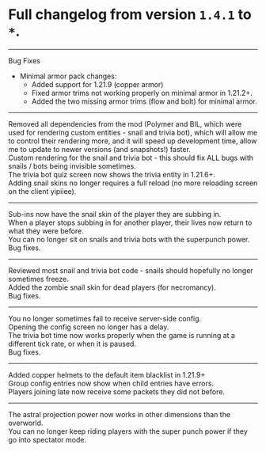 # Full changelog from version `1.4.1` to `*`.

----------

Bug Fixes

- Minimal armor pack changes:
  - Added support for 1.21.9 (copper armor)
  - Fixed armor trims not working properly on minimal armor in 1.21.2+.
  - Added the two missing armor trims (flow and bolt) for minimal armor.

----------

Removed all dependencies from the mod (Polymer and BIL, which were used for rendering custom entities - snail and trivia bot), which will allow me to control their rendering more, and it will speed up development time, allow me to update to newer versions (and snapshots!) faster.<br>
Custom rendering for the snail and trivia bot - this should fix ALL bugs with snails / bots being invisible sometimes.<br>
The trivia bot quiz screen now shows the trivia entity in 1.21.6+.<br>
Adding snail skins no longer requires a full reload (no more reloading screen on the client yipiiee).

----------

Sub-ins now have the snail skin of the player they are subbing in.<br>
When a player stops subbing in for another player, their lives now return to what they were before.<br>
You can no longer sit on snails and trivia bots with the superpunch power.<br>
Bug fixes.

----------

Reviewed most snail and trivia bot code - snails should hopefully no longer sometimes freeze.<br>
Added the zombie snail skin for dead players (for necromancy).<br>
Bug fixes.

----------

You no longer sometimes fail to receive server-side config.<br>
Opening the config screen no longer has a delay.<br>
The trivia bot time now works properly when the game is running at a different tick rate, or when it is paused.<br>
Bug fixes.

----------

Added copper helmets to the default item blacklist in 1.21.9+<br>
Group config entries now show when child entries have errors.<br>
Players joining late now receive some packets they did not before.

----------

The astral projection power now works in other dimensions than the overworld.<br>
You can no longer keep riding players with the super punch power if they go into spectator mode.